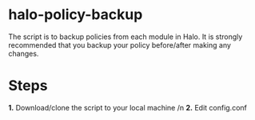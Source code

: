 # halo-policy-backup

The script is to backup policies from each module in Halo. It is strongly recommended that you backup your policy before/after making any changes. 

# Steps 
**1.** Download/clone the script to your local machine /n
**2.** Edit config.conf 

